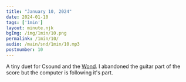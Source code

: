 ```yaml
---
title: "January 10, 2024"
date: 2024-01-10
tags: ['1min']
layout: minute.njk
bgImg: /img/1min/10.png
permalink: /1min/10/
audio: /main/snd/1min/10.mp3
postnumber: 10
---
```



A tiny duet for Csound and the [Wond](https://www.guitarworld.com/news/meet-vo-wond-stylus-excites-sustains-and-controls-guitar-strings-vibration-video). I abandoned the guitar part of the score but the computer is following it's part. 




